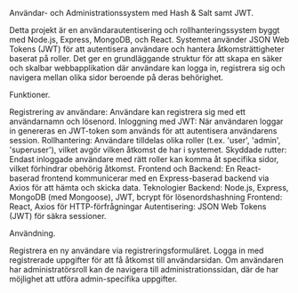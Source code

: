 Användar- och Administrationssystem med Hash & Salt samt JWT.

Detta projekt är en användarautentisering och rollhanteringssystem byggt med Node.js, Express, MongoDB, och React. Systemet använder JSON Web Tokens (JWT) för att autentisera användare och hantera åtkomsträttigheter baserat på roller. Det ger en grundläggande struktur för att skapa en säker och skalbar webbapplikation där användare kan logga in, registrera sig och navigera mellan olika sidor beroende på deras behörighet.


Funktioner.

Registrering av användare: Användare kan registrera sig med ett användarnamn och lösenord.
Inloggning med JWT: När användaren loggar in genereras en JWT-token som används för att autentisera användarens session.
Rollhantering: Användare tilldelas olika roller (t.ex. 'user', 'admin', 'superuser'), vilket avgör vilken åtkomst de har i systemet.
Skyddade rutter: Endast inloggade användare med rätt roller kan komma åt specifika sidor, vilket förhindrar obehörig åtkomst.
Frontend och Backend: En React-baserad frontend kommunicerar med en Express-baserad backend via Axios för att hämta och skicka data.
Teknologier
Backend: Node.js, Express, MongoDB (med Mongoose), JWT, bcrypt för lösenordshashning
Frontend: React, Axios för HTTP-förfrågningar
Autentisering: JSON Web Tokens (JWT) för säkra sessioner.




Användning.

Registrera en ny användare via registreringsformuläret.
Logga in med registrerade uppgifter för att få åtkomst till användarsidan.
Om användaren har administratörsroll kan de navigera till administrationssidan, där de har möjlighet att utföra admin-specifika uppgifter.
